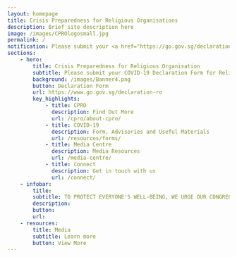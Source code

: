```yaml
---
layout: homepage
title: Crisis Preparedness for Religious Organisations
description: Brief site description here
image: /images/CPROlogosmall.jpg
permalink: /
notification: Please submit your <a href="https://go.gov.sg/declaration-ro">COVID-19 Declaration Form for Religious Organisations</a> before applying for a Time-Limited Exemption at <a href="https://Covid.gobusiness.gov.sg">covid.gobusiness.gov.sg</a>
sections:
    - hero:
        title: Crisis Preparedness for Religious Organisation
        subtitle: Please submit your COVID-19 Declaration Form for Religious Organisations before applying for a Time-Limited Exemption at covid.gobusiness.gov.sg
        background: /images/Banner4.png
        button: Declaration Form
        url: https://www.go.gov.sg/declaration-ro
        key_highlights:
            - title: CPRO
              description: Find Out More
              url: /cpro/about-cpro/
            - title: COVID-19
              description: Form, Advisories and Useful Materials
              url: /resources/forms/
            - title: Media Centre
              description: Media Resources
              url: /media-centre/
            - title: Connect
              description: Get in touch with us
              url: /connect/
    - infobar:
        title:
        subtitle: TO PROTECT EVERYONE'S WELL-BEING, WE URGE OUR CONGREGANTS TO WORK WITH THEIR RELIGIOUS LEADERS IN IMPLEMENTING PRECAUTINARY MEASURES ADVISED BY MOH AND MCCY. BY SUPPORTING EACHOTHER IN THESE CHALLENGING TIMES AND EXERCISING SOCIAL RESPONSIBILITY, WE CAN OVERCOME COVID-19, AND EMERGE EVEN STRONGER AND MORE RESILIENT." - MINISTER GRACE FU, STATEMENT IN SUPPORT OF STAYING UNITED AGAINST COVID-19, 25 MARCH 2020
        description: 
        button:
        url:
    - resources:
        title: Media
        subtitle: Learn more
        button: View More
---
```


